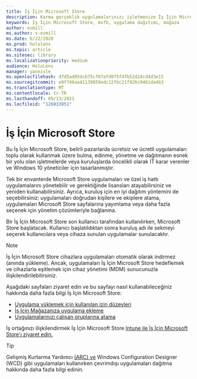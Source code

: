 ```yaml
---
title: İş İçin Microsoft Store
description: Karma gerçeklik uygulamalarınızı işletmenize İş İçin Microsoft Store uygulamalarla nasıl çalışılır?
keywords: İş İçin Microsoft Store, msfb, uygulama dağıtımı, mağaza
author: evmill
ms.author: v-evmill
ms.date: 6/22/2020
ms.prod: hololens
ms.topic: article
ms.sitesec: library
ms.localizationpriority: medium
audience: HoloLens
manager: yannisle
ms.openlocfilehash: d7d5ad05dc675cf07afd075f4fb52d24cd4d3e15
ms.sourcegitcommit: e9f746aa41139859edc12fbc21f926c9461da4b3
ms.translationtype: MT
ms.contentlocale: tr-TR
ms.lasthandoff: 09/13/2021
ms.locfileid: "126033051"
---
```

# <a name="microsoft-store-for-business"></a>İş İçin Microsoft Store

Bu İş İçin Microsoft Store, belirli pazarlarda ücretsiz ve ücretli uygulamaları toplu olarak kullanmak üzere bulma, edinme, yönetme ve dağıtmanın esnek bir yolu olan işletmelerde veya kuruluşlarda öncelikli olarak IT karar verenler ve Windows 10 yöneticiler için tasarlanmıştır. 

Tek bir envanterde Microsoft Store uygulamaları ve özel iş hattı uygulamalarını yönetebilir ve gerektiğinde lisansları atayabilirsiniz ve yeniden kullanabilirsiniz. Ayrıca, kuruluş için en iyi dağıtım yöntemini de seçebilirsiniz: uygulamaları doğrudan kişilere ve ekiplere atama, uygulamaları Microsoft Store sayfalarına yayımlama veya daha fazla seçenek için yönetim çözümleriyle bağlanma.

Bir İş İçin Microsoft Store son kullanıcı tarafından kullanılırken, Microsoft Store başlatacak. Kullanıcı başlatıldıktan sonra kuruluş adı ile sekmeyi seçerek kullanıcılara veya cihaza sunulan uygulamalar sunulacaktır.

> [!Note] 
> İş İçin Microsoft Store cihazlara uygulamaları otomatik olarak indirmez (anında yükleme). Ancak, uygulamaları İş İçin Microsoft Store hedeflemek ve cihazlarla eşitlemek için cihaz yönetimi (MDM) sunucunuzla ilişkilendirilebilirsiniz.

Aşağıdaki sayfaları ziyaret edin ve bu sayfayı nasıl kullanabileceğiniz hakkında daha fazla bilgi İş İçin Microsoft Store:

* [Uygulama yüklemek için kullanılan izin düzeyleri](/mem/intune/configuration/device-restrictions-windows-holographic#app-store)
* [İş Için Mağazanıza uygulama ekleme](/mem/intune/apps/store-apps-windows)
* [Uygulamalarınızı çalışan gruplarına atama](/mem/intune/apps/windows-store-for-business)

İş ortağınızı ilişkilendirmek İş İçin Microsoft Store [Intune ile İş İçin Microsoft Store'ı ziyaret edin.](/mem/intune/apps/windows-store-for-business#associate-your-microsoft-store-for-business-account-with-intune)

> [!Tip]
> Gelişmiş Kurtarma Yardımcı [(ARC) ve](/microsoft-store/distribute-offline-apps) Windows Configuration Designer (WCD) gibi uygulamaları kullanırken çevrimdışı uygulamaları dağıtma hakkında daha fazla bilgi edinin.
